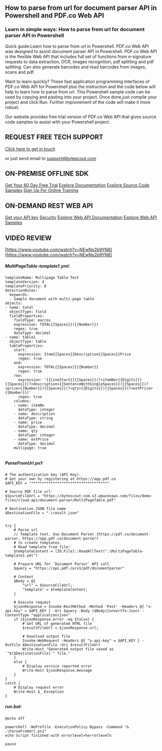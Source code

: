 ## How to parse from url for document parser API in Powershell and PDF.co Web API

### Learn in simple ways: How to parse from url for document parser API in Powershell

Quick guide:Learn how to parse from url in Powershell. PDF.co Web API was designed to assist document parser API in Powershell. PDF.co Web API is the flexible Web API that includes full set of functions from e-signature requests to data extraction, OCR, images recognition, pdf splitting and pdf splitting. Can also generate barcodes and read barcodes from images, scans and pdf.

Want to learn quickly? These fast application programming interfaces of PDF.co Web API for Powershell plus the instruction and the code below will help to learn how to parse from url. This Powershell sample code can be used by copying and pasting into your project. Once done,just compile your project and click Run. Further improvement of the code will make it more robust.

Our website provides free trial version of PDF.co Web API that gives source code samples to assist with your Powershell project.

## REQUEST FREE TECH SUPPORT

[Click here to get in touch](https://bytescout.zendesk.com/hc/en-us/requests/new?subject=PDF.co%20Web%20API%20Question)

or just send email to [support@bytescout.com](mailto:support@bytescout.com?subject=PDF.co%20Web%20API%20Question) 

## ON-PREMISE OFFLINE SDK 

[Get Your 60 Day Free Trial](https://bytescout.com/download/web-installer?utm_source=github-readme)
[Explore Documentation](https://bytescout.com/documentation/index.html?utm_source=github-readme)
[Explore Source Code Samples](https://github.com/bytescout/ByteScout-SDK-SourceCode/)
[Sign Up For Online Training](https://academy.bytescout.com/)


## ON-DEMAND REST WEB API

[Get your API key](https://app.pdf.co/signup?utm_source=github-readme)
[Security](https://pdf.co/security)
[Explore Web API Documentation](https://apidocs.pdf.co?utm_source=github-readme)
[Explore Web API Samples](https://github.com/bytescout/ByteScout-SDK-SourceCode/tree/master/PDF.co%20Web%20API)

## VIDEO REVIEW

[https://www.youtube.com/watch?v=NEwNs2b9YN8](https://www.youtube.com/watch?v=NEwNs2b9YN8)




<!-- code block begin -->

##### **MultiPageTable-template1.yml:**
    
```
templateName: Multipage Table Test
templateVersion: 4
templatePriority: 0
detectionRules:
  keywords:
  - Sample document with multi-page table
objects:
- name: total
  objectType: field
  fieldProperties:
    fieldType: macros
    expression: TOTAL{{Spaces}}({{Number}})
    regex: true
    dataType: decimal
- name: table1
  objectType: table
  tableProperties:
    start:
      expression: Item{{Spaces}}Description{{Spaces}}Price
      regex: true
    end:
      expression: TOTAL{{Spaces}}{{Number}}
      regex: true
    row:
      expression: '{{LineStart}}{{Spaces}}(?<itemNo>{{Digits}}){{Spaces}}(?<description>{{SentenceWithSingleSpaces}}){{Spaces}}(?<price>{{Number}}){{Spaces}}(?<qty>{{Digits}}){{Spaces}}(?<extPrice>{{Number}})'
      regex: true
    columns:
    - name: itemNo
      dataType: integer
    - name: description
      dataType: string
    - name: price
      dataType: decimal
    - name: qty
      dataType: integer
    - name: extPrice
      dataType: decimal
    multipage: true


```

<!-- code block end -->    

<!-- code block begin -->

##### **ParseFromUrl.ps1:**
    
```
# The authentication key (API Key).
# Get your own by registering at https://app.pdf.co
$API_KEY = "***********************************"

# Source PDF file url
$SourceFileUrl = "https://bytescout-com.s3.amazonaws.com/files/demo-files/cloud-api/document-parser/MultiPageTable.pdf"

# Destination JSON file name
$DestinationFile = ".\result.json"


try {
    # Parse url
    // Template text. Use Document Parser (https://pdf.co/document-parser, https://app.pdf.co/document-parser)
    # to create templates.
    # Read template from file:
    $templateContent = [IO.File]::ReadAllText(".\MultiPageTable-template1.yml")

    # Prepare URL for `Document Parser` API call
    $query = "https://api.pdf.co/v1/pdf/documentparser"

    # Content
    $Body = @{
        "url" = $SourceFileUrl;
        "template" = $templateContent;
    }
    
    # Execute request
    $jsonResponse = Invoke-RestMethod -Method 'Post' -Headers @{ "x-api-key" = $API_KEY } -Uri $query -Body ($Body|ConvertTo-Json) -ContentType "application/json"
    if ($jsonResponse.error -eq $false) {
        # Get URL of generated HTML file
        $resultFileUrl = $jsonResponse.url;
        
        # Download output file
        Invoke-WebRequest -Headers @{ "x-api-key" = $API_KEY } -OutFile $DestinationFile -Uri $resultFileUrl
        Write-Host "Generated output file saved as `"$($DestinationFile)`" file."
    }
    else {
        # Display service reported error
        Write-Host $jsonResponse.message
    }
}
catch {
    # Display request error
    Write-Host $_.Exception
}

```

<!-- code block end -->    

<!-- code block begin -->

##### **run.bat:**
    
```
@echo off

powershell -NoProfile -ExecutionPolicy Bypass -Command "& .\ParseFromUrl.ps1"
echo Script finished with errorlevel=%errorlevel%

pause
```

<!-- code block end -->